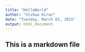 ```yaml
---
title: "HelloWorld"
author: "Vishwa Kiran"
date: "Tuesday, March 03, 2015"
output: html_document
---
```

## This is a markdown file
